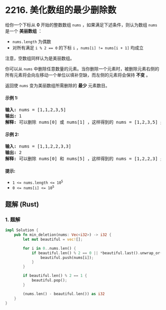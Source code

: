 # 2216. 美化数组的最少删除数
给你一个下标从 **0** 开始的整数数组 `nums` ，如果满足下述条件，则认为数组 `nums` 是一个 **美丽数组** ：

* `nums.length` 为偶数
* 对所有满足 `i % 2 == 0` 的下标 `i` ，`nums[i] != nums[i + 1]` 均成立

注意，空数组同样认为是美丽数组。

你可以从 `nums` 中删除任意数量的元素。当你删除一个元素时，被删除元素右侧的所有元素将会向左移动一个单位以填补空缺，而左侧的元素将会保持 **不变** 。

返回使 `nums` 变为美丽数组所需删除的 **最少** 元素数目。

#### 示例 1:
<pre>
<strong>输入:</strong> nums = [1,1,2,3,5]
<strong>输出:</strong> 1
<strong>解释:</strong> 可以删除 nums[0] 或 nums[1] ，这样得到的 nums = [1,2,3,5] 是一个美丽数组。可以证明，要想使 nums 变为美丽数组，至少需要删除 1 个元素。
</pre>

#### 示例 2:
<pre>
<strong>输入:</strong> nums = [1,1,2,2,3,3]
<strong>输出:</strong> 2
<strong>解释:</strong> 可以删除 nums[0] 和 nums[5] ，这样得到的 nums = [1,2,2,3] 是一个美丽数组。可以证明，要想使 nums 变为美丽数组，至少需要删除 2 个元素。
</pre>

#### 提示:
* <code>1 <= nums.length <= 10<sup>5</sup></code>
* <code>0 <= nums[i] <= 10<sup>5</sup></code>

## 题解 (Rust)

### 1. 题解
```Rust
impl Solution {
    pub fn min_deletion(nums: Vec<i32>) -> i32 {
        let mut beautiful = vec![];

        for i in 0..nums.len() {
            if beautiful.len() % 2 == 0 || *beautiful.last().unwrap_or(&-1) != nums[i] {
                beautiful.push(nums[i]);
            }
        }

        if beautiful.len() % 2 == 1 {
            beautiful.pop();
        }

        (nums.len() - beautiful.len()) as i32
    }
}
```
